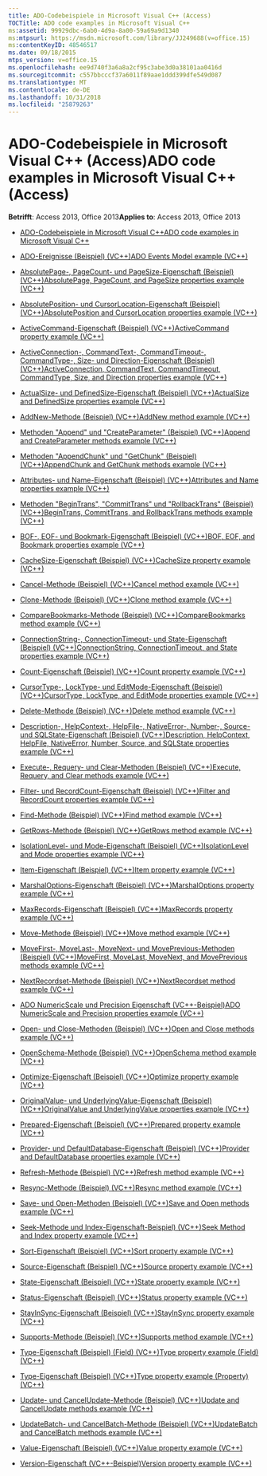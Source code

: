 ```yaml
---
title: ADO-Codebeispiele in Microsoft Visual C++ (Access)
TOCTitle: ADO code examples in Microsoft Visual C++
ms:assetid: 99929dbc-6ab0-4d9a-8a00-59a69a9d1340
ms:mtpsurl: https://msdn.microsoft.com/library/JJ249688(v=office.15)
ms:contentKeyID: 48546517
ms.date: 09/18/2015
mtps_version: v=office.15
ms.openlocfilehash: ee9d740f3a6a8a2cf95c3abe3d0a38101aa0416d
ms.sourcegitcommit: c557bbcccf37a6011f89aae1ddd399dfe549d087
ms.translationtype: MT
ms.contentlocale: de-DE
ms.lasthandoff: 10/31/2018
ms.locfileid: "25879263"
---
```

# <a name="ado-code-examples-in-microsoft-visual-c-access"></a><span data-ttu-id="a25af-102">ADO-Codebeispiele in Microsoft Visual C++ (Access)</span><span class="sxs-lookup"><span data-stu-id="a25af-102">ADO code examples in Microsoft Visual C++ (Access)</span></span>


<span data-ttu-id="a25af-103">**Betrifft**: Access 2013, Office 2013</span><span class="sxs-lookup"><span data-stu-id="a25af-103">**Applies to**: Access 2013, Office 2013</span></span>

  - [<span data-ttu-id="a25af-104">ADO-Codebeispiele in Microsoft Visual C++</span><span class="sxs-lookup"><span data-stu-id="a25af-104">ADO code examples in Microsoft Visual C++</span></span>](ado-code-examples-in-microsoft-visual-c.md)

  - [<span data-ttu-id="a25af-105">ADO-Ereignisse (Beispiel) (VC++)</span><span class="sxs-lookup"><span data-stu-id="a25af-105">ADO Events Model example (VC++)</span></span>](ado-events-model-example-vc.md)

  - [<span data-ttu-id="a25af-106">AbsolutePage-, PageCount- und PageSize-Eigenschaft (Beispiel) (VC++)</span><span class="sxs-lookup"><span data-stu-id="a25af-106">AbsolutePage, PageCount, and PageSize properties example (VC++)</span></span>](absolutepage-pagecount-and-pagesize-properties-example-vc.md)

  - [<span data-ttu-id="a25af-107">AbsolutePosition- und CursorLocation-Eigenschaft (Beispiel) (VC++)</span><span class="sxs-lookup"><span data-stu-id="a25af-107">AbsolutePosition and CursorLocation properties example (VC++)</span></span>](absoluteposition-and-cursorlocation-properties-example-vc.md)

  - [<span data-ttu-id="a25af-108">ActiveCommand-Eigenschaft (Beispiel) (VC++)</span><span class="sxs-lookup"><span data-stu-id="a25af-108">ActiveCommand property example (VC++)</span></span>](activecommand-property-example-vc.md)

  - [<span data-ttu-id="a25af-109">ActiveConnection-, CommandText-, CommandTimeout-, CommandType-, Size- und Direction-Eigenschaft (Beispiel) (VC++)</span><span class="sxs-lookup"><span data-stu-id="a25af-109">ActiveConnection, CommandText, CommandTimeout, CommandType, Size, and Direction properties example (VC++)</span></span>](activeconnection-commandtext-commandtimeout-commandtype-size-and-direction-properties-example-vc.md)

  - [<span data-ttu-id="a25af-110">ActualSize- und DefinedSize-Eigenschaft (Beispiel) (VC++)</span><span class="sxs-lookup"><span data-stu-id="a25af-110">ActualSize and DefinedSize properties example (VC++)</span></span>](actualsize-and-definedsize-properties-example-vc.md)

  - [<span data-ttu-id="a25af-111">AddNew-Methode (Beispiel) (VC++)</span><span class="sxs-lookup"><span data-stu-id="a25af-111">AddNew method example (VC++)</span></span>](addnew-method-example-vc.md)

  - [<span data-ttu-id="a25af-112">Methoden "Append" und "CreateParameter" (Beispiel) (VC++)</span><span class="sxs-lookup"><span data-stu-id="a25af-112">Append and CreateParameter methods example (VC++)</span></span>](append-and-createparameter-methods-example-vc.md)

  - [<span data-ttu-id="a25af-113">Methoden "AppendChunk" und "GetChunk" (Beispiel) (VC++)</span><span class="sxs-lookup"><span data-stu-id="a25af-113">AppendChunk and GetChunk methods example (VC++)</span></span>](appendchunk-and-getchunk-methods-example-vc.md)

  - [<span data-ttu-id="a25af-114">Attributes- und Name-Eigenschaft (Beispiel) (VC++)</span><span class="sxs-lookup"><span data-stu-id="a25af-114">Attributes and Name properties example (VC++)</span></span>](attributes-and-name-properties-example-vc.md)

  - [<span data-ttu-id="a25af-115">Methoden "BeginTrans", "CommitTrans" und "RollbackTrans" (Beispiel) (VC++)</span><span class="sxs-lookup"><span data-stu-id="a25af-115">BeginTrans, CommitTrans, and RollbackTrans methods example (VC++)</span></span>](begintrans-committrans-and-rollbacktrans-methods-example-vc.md)

  - [<span data-ttu-id="a25af-116">BOF-, EOF- und Bookmark-Eigenschaft (Beispiel) (VC++)</span><span class="sxs-lookup"><span data-stu-id="a25af-116">BOF, EOF, and Bookmark properties example (VC++)</span></span>](bof-eof-and-bookmark-properties-example-vc.md)

  - [<span data-ttu-id="a25af-117">CacheSize-Eigenschaft (Beispiel) (VC++)</span><span class="sxs-lookup"><span data-stu-id="a25af-117">CacheSize property example (VC++)</span></span>](cachesize-property-example-vc.md)

  - [<span data-ttu-id="a25af-118">Cancel-Methode (Beispiel) (VC++)</span><span class="sxs-lookup"><span data-stu-id="a25af-118">Cancel method example (VC++)</span></span>](cancel-method-example-vc.md)

  - [<span data-ttu-id="a25af-119">Clone-Methode (Beispiel) (VC++)</span><span class="sxs-lookup"><span data-stu-id="a25af-119">Clone method example (VC++)</span></span>](clone-method-example-vc.md)

  - [<span data-ttu-id="a25af-120">CompareBookmarks-Methode (Beispiel) (VC++)</span><span class="sxs-lookup"><span data-stu-id="a25af-120">CompareBookmarks method example (VC++)</span></span>](comparebookmarks-method-example-vc.md)

  - [<span data-ttu-id="a25af-121">ConnectionString-, ConnectionTimeout- und State-Eigenschaft (Beispiel) (VC++)</span><span class="sxs-lookup"><span data-stu-id="a25af-121">ConnectionString, ConnectionTimeout, and State properties example (VC++)</span></span>](connectionstring-connectiontimeout-and-state-properties-example-vc.md)

  - [<span data-ttu-id="a25af-122">Count-Eigenschaft (Beispiel) (VC++)</span><span class="sxs-lookup"><span data-stu-id="a25af-122">Count property example (VC++)</span></span>](count-property-example-vc.md)

  - [<span data-ttu-id="a25af-123">CursorType-, LockType- und EditMode-Eigenschaft (Beispiel) (VC++)</span><span class="sxs-lookup"><span data-stu-id="a25af-123">CursorType, LockType, and EditMode properties example (VC++)</span></span>](cursortype-locktype-and-editmode-properties-example-vc.md)

  - [<span data-ttu-id="a25af-124">Delete-Methode (Beispiel) (VC++)</span><span class="sxs-lookup"><span data-stu-id="a25af-124">Delete method example (VC++)</span></span>](delete-method-example-vc.md)

  - [<span data-ttu-id="a25af-125">Description-, HelpContext-, HelpFile-, NativeError-, Number-, Source- und SQLState-Eigenschaft (Beispiel) (VC++)</span><span class="sxs-lookup"><span data-stu-id="a25af-125">Description, HelpContext, HelpFile, NativeError, Number, Source, and SQLState properties example (VC++)</span></span>](description-helpcontext-helpfile-nativeerror-number-source-and-sqlstate-properties-example-vc.md)

  - [<span data-ttu-id="a25af-126">Execute-, Requery- und Clear-Methoden (Beispiel) (VC++)</span><span class="sxs-lookup"><span data-stu-id="a25af-126">Execute, Requery, and Clear methods example (VC++)</span></span>](execute-requery-and-clear-methods-example-vc.md)

  - [<span data-ttu-id="a25af-127">Filter- und RecordCount-Eigenschaft (Beispiel) (VC++)</span><span class="sxs-lookup"><span data-stu-id="a25af-127">Filter and RecordCount properties example (VC++)</span></span>](filter-and-recordcount-properties-example-vc.md)

  - [<span data-ttu-id="a25af-128">Find-Methode (Beispiel) (VC++)</span><span class="sxs-lookup"><span data-stu-id="a25af-128">Find method example (VC++)</span></span>](find-method-example-vc.md)

  - [<span data-ttu-id="a25af-129">GetRows-Methode (Beispiel) (VC++)</span><span class="sxs-lookup"><span data-stu-id="a25af-129">GetRows method example (VC++)</span></span>](getrows-method-example-vc.md)

  - [<span data-ttu-id="a25af-130">IsolationLevel- und Mode-Eigenschaft (Beispiel) (VC++)</span><span class="sxs-lookup"><span data-stu-id="a25af-130">IsolationLevel and Mode properties example (VC++)</span></span>](isolationlevel-and-mode-properties-example-vc.md)

  - [<span data-ttu-id="a25af-131">Item-Eigenschaft (Beispiel) (VC++)</span><span class="sxs-lookup"><span data-stu-id="a25af-131">Item property example (VC++)</span></span>](item-property-example-vc.md)

  - [<span data-ttu-id="a25af-132">MarshalOptions-Eigenschaft (Beispiel) (VC++)</span><span class="sxs-lookup"><span data-stu-id="a25af-132">MarshalOptions property example (VC++)</span></span>](marshaloptions-property-example-vc.md)

  - [<span data-ttu-id="a25af-133">MaxRecords-Eigenschaft (Beispiel) (VC++)</span><span class="sxs-lookup"><span data-stu-id="a25af-133">MaxRecords property example (VC++)</span></span>](maxrecords-property-example-vc.md)

  - [<span data-ttu-id="a25af-134">Move-Methode (Beispiel) (VC++)</span><span class="sxs-lookup"><span data-stu-id="a25af-134">Move method example (VC++)</span></span>](move-method-example-vc.md)

  - [<span data-ttu-id="a25af-135">MoveFirst-, MoveLast-, MoveNext- und MovePrevious-Methoden (Beispiel) (VC++)</span><span class="sxs-lookup"><span data-stu-id="a25af-135">MoveFirst, MoveLast, MoveNext, and MovePrevious methods example (VC++)</span></span>](movefirst-movelast-movenext-and-moveprevious-methods-example-vc.md)

  - [<span data-ttu-id="a25af-136">NextRecordset-Methode (Beispiel) (VC++)</span><span class="sxs-lookup"><span data-stu-id="a25af-136">NextRecordset method example (VC++)</span></span>](nextrecordset-method-example-vc.md)

  - [<span data-ttu-id="a25af-137">ADO NumericScale und Precision Eigenschaft (VC++-Beispiel)</span><span class="sxs-lookup"><span data-stu-id="a25af-137">ADO NumericScale and Precision properties example (VC++)</span></span>](ado-numericscale-and-precision-properties-example-vc.md)

  - [<span data-ttu-id="a25af-138">Open- und Close-Methoden (Beispiel) (VC++)</span><span class="sxs-lookup"><span data-stu-id="a25af-138">Open and Close methods example (VC++)</span></span>](open-and-close-methods-example-vc.md)

  - [<span data-ttu-id="a25af-139">OpenSchema-Methode (Beispiel) (VC++)</span><span class="sxs-lookup"><span data-stu-id="a25af-139">OpenSchema method example (VC++)</span></span>](openschema-method-example-vc.md)

  - [<span data-ttu-id="a25af-140">Optimize-Eigenschaft (Beispiel) (VC++)</span><span class="sxs-lookup"><span data-stu-id="a25af-140">Optimize property example (VC++)</span></span>](optimize-property-example-vc.md)

  - [<span data-ttu-id="a25af-141">OriginalValue- und UnderlyingValue-Eigenschaft (Beispiel) (VC++)</span><span class="sxs-lookup"><span data-stu-id="a25af-141">OriginalValue and UnderlyingValue properties example (VC++)</span></span>](originalvalue-and-underlyingvalue-properties-example-vc.md)

  - [<span data-ttu-id="a25af-142">Prepared-Eigenschaft (Beispiel) (VC++)</span><span class="sxs-lookup"><span data-stu-id="a25af-142">Prepared property example (VC++)</span></span>](prepared-property-example-vc.md)

  - [<span data-ttu-id="a25af-143">Provider- und DefaultDatabase-Eigenschaft (Beispiel) (VC++)</span><span class="sxs-lookup"><span data-stu-id="a25af-143">Provider and DefaultDatabase properties example (VC++)</span></span>](provider-and-defaultdatabase-properties-example-vc.md)

  - [<span data-ttu-id="a25af-144">Refresh-Methode (Beispiel) (VC++)</span><span class="sxs-lookup"><span data-stu-id="a25af-144">Refresh method example (VC++)</span></span>](refresh-method-example-vc.md)

  - [<span data-ttu-id="a25af-145">Resync-Methode (Beispiel) (VC++)</span><span class="sxs-lookup"><span data-stu-id="a25af-145">Resync method example (VC++)</span></span>](resync-method-example-vc.md)

  - [<span data-ttu-id="a25af-146">Save- und Open-Methoden (Beispiel) (VC++)</span><span class="sxs-lookup"><span data-stu-id="a25af-146">Save and Open methods example (VC++)</span></span>](save-and-open-methods-example-vc.md)

  - [<span data-ttu-id="a25af-147">Seek-Methode und Index-Eigenschaft-Beispiel) (VC++)</span><span class="sxs-lookup"><span data-stu-id="a25af-147">Seek Method and Index property example (VC++)</span></span>](seek-method-and-index-property-example-vc.md)

  - [<span data-ttu-id="a25af-148">Sort-Eigenschaft (Beispiel) (VC++)</span><span class="sxs-lookup"><span data-stu-id="a25af-148">Sort property example (VC++)</span></span>](sort-property-example-vc.md)

  - [<span data-ttu-id="a25af-149">Source-Eigenschaft (Beispiel) (VC++)</span><span class="sxs-lookup"><span data-stu-id="a25af-149">Source property example (VC++)</span></span>](source-property-example-vc.md)

  - [<span data-ttu-id="a25af-150">State-Eigenschaft (Beispiel) (VC++)</span><span class="sxs-lookup"><span data-stu-id="a25af-150">State property example (VC++)</span></span>](state-property-example-vc.md)

  - [<span data-ttu-id="a25af-151">Status-Eigenschaft (Beispiel) (VC++)</span><span class="sxs-lookup"><span data-stu-id="a25af-151">Status property example (VC++)</span></span>](status-property-example-vc.md)

  - [<span data-ttu-id="a25af-152">StayInSync-Eigenschaft (Beispiel) (VC++)</span><span class="sxs-lookup"><span data-stu-id="a25af-152">StayInSync property example (VC++)</span></span>](stayinsync-property-example-vc.md)

  - [<span data-ttu-id="a25af-153">Supports-Methode (Beispiel) (VC++)</span><span class="sxs-lookup"><span data-stu-id="a25af-153">Supports method example (VC++)</span></span>](supports-method-example-vc.md)

  - [<span data-ttu-id="a25af-154">Type-Eigenschaft (Beispiel) (Field) (VC++)</span><span class="sxs-lookup"><span data-stu-id="a25af-154">Type property example (Field) (VC++)</span></span>](type-property-example-field-vc.md)

  - [<span data-ttu-id="a25af-155">Type-Eigenschaft (Beispiel) (VC++)</span><span class="sxs-lookup"><span data-stu-id="a25af-155">Type property example (Property) (VC++)</span></span>](type-property-example-property-vc.md)

  - [<span data-ttu-id="a25af-156">Update- und CancelUpdate-Methode (Beispiel) (VC++)</span><span class="sxs-lookup"><span data-stu-id="a25af-156">Update and CancelUpdate methods example (VC++)</span></span>](update-and-cancelupdate-methods-example-vc.md)

  - [<span data-ttu-id="a25af-157">UpdateBatch- und CancelBatch-Methode (Beispiel) (VC++)</span><span class="sxs-lookup"><span data-stu-id="a25af-157">UpdateBatch and CancelBatch methods example (VC++)</span></span>](updatebatch-and-cancelbatch-methods-example-vc.md)

  - [<span data-ttu-id="a25af-158">Value-Eigenschaft (Beispiel) (VC++)</span><span class="sxs-lookup"><span data-stu-id="a25af-158">Value property example (VC++)</span></span>](value-property-example-vc.md)

  - [<span data-ttu-id="a25af-159">Version-Eigenschaft (VC++-Beispiel)</span><span class="sxs-lookup"><span data-stu-id="a25af-159">Version property example (VC++)</span></span>](version-property-example-vc.md)


